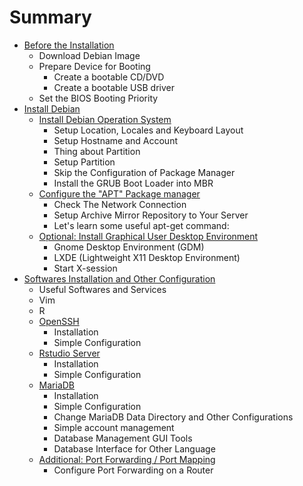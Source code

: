 # Summary

-   [Before the Installation](doc/before_install.md)
    -   Download Debian Image
    -   Prepare Device for Booting
        -   Create a bootable CD/DVD
        -   Create a bootable USB driver
    -   Set the BIOS Booting Priority
-   [Install Debian](doc/install_debian.md)
    -   [Install Debian Operation System](doc/install_os.md)
        -   Setup Location, Locales and Keyboard Layout
        -   Setup Hostname and Account
        -   Thing about Partition
        -   Setup Partition
        -   Skip the Configuration of Package Manager
        -   Install the GRUB Boot Loader into MBR
    -   [Configure the "APT" Package manager](doc/install_apt.md)
        -   Check The Network Connection
        -   Setup Archive Mirror Repository to Your Server
        -   Let's learn some useful apt-get command:
    -   [Optional: Install Graphical User Desktop Environment](doc/install_desktop-env.md)
        -   Gnome Desktop Environment (GDM)
        -   LXDE (Lightweight X11 Desktop Environment)
        -   Start X-session
-   [Softwares Installation and Other Configuration](doc/software_vim_R.md)
    -   Useful Softwares and Services
    -   Vim
    -   R
    -   [OpenSSH](doc/software.md)
        -   Installation
        -   Simple Configuration
    -   [Rstudio Server](doc/software_R-server.md)
        -   Installation
        -   Simple Configuration
    -   [MariaDB](doc/software_R-server.md)
        -   Installation
        -   Simple Configuration
        -   Change MariaDB Data Directory and Other Configurations
        -   Simple account management
        -   Database Management GUI Tools
        -   Database Interface for Other Language
    -   [Additional: Port Forwarding / Port Mapping](doc/config_port.md)
        -   Configure Port Forwarding on a Router
